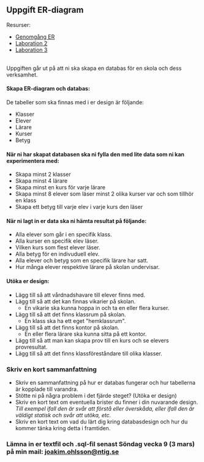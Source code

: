 ## Uppgift ER-diagram

Resurser: 
* [Genomgång ER](https://github.com/NTIGBG/TE17P-WESWEB01/blob/master/w04/ER-diagram.pdf)
* [Laboration 2](https://github.com/NTIGBG/TE17P-WESWEB01/tree/master/v37/laboration2)
* [Laboration 3](https://github.com/NTI-Kronhus/TE17P-WESWEB01/tree/master/v38/laboration3)
<br>
Uppgiften går ut på att ni ska skapa en databas för en skola och dess verksamhet.

#### Skapa ER-diagram och databas:

De tabeller som ska finnas med i er design är följande:
* Klasser
* Elever
* Lärare
* Kurser
* Betyg

#### När ni har skapat databasen ska ni fylla den med lite data som ni kan experimentera med:

* Skapa minst 2 klasser
* Skapa minst 4 lärare
* Skapa minst en kurs för varje lärare
* Skapa minst 8 elever som läser minst 2 olika kurser var och som tillhör en klass
* Skapa ett betyg till varje elev i varje kurs den läser

#### När ni lagt in er data ska ni hämta resultat på följande:
* Alla elever som går i en specifik klass.
* Alla kurser en specifik elev läser.
* Vilken kurs som flest elever läser.
* Alla betyg för en indivuduell elev.
* Alla elever och betyg som en specifik lärare har satt.
* Hur många elever respektive lärare på skolan undervisar.

#### Utöka er design:
* Lägg till så att vårdnadshavare till elever finns med.
* Lägg till så att det kan finnas vikarier på skolan.
  * En vikarie ska kunna hoppa in och ta en eller flera kurser.
* Lägg till så att det finns klassrum på skolan.
  * En klass ska ha ett eget "hemklassrum".
* Lägg till så att det finns kontor på skolan.
  * En eller flera lärare ska kunna sitta på ett kontor.
* Lägg till så att man kan skapa prov till en kurs och se elevers provresultat.
* Lägg till så att det finns klassföreståndare till olika klasser.


### Skriv en kort sammanfattning
* Skriv en sammanfattning på hur er databas fungerar och hur tabellerna är kopplade till varandra.
* Stötte ni på några problem i det fjärde steget? (Utöka er design)
* Skriv en kort text om eventuella brister du finner i din nuvarande design. <br>
*Till exempel ifall den är svår att förstå eller överskåda, eller ifall den är väldigt statisk och svår att utöka, etc.*
* Skriv en kort text om vad du lärt dig kring databasdesign och hur du kommer tänka kring detta i framtiden.

### Lämna in er textfil och .sql-fil senast Söndag vecka 9 (3 mars) på min mail: joakim.ohlsson@ntig.se


